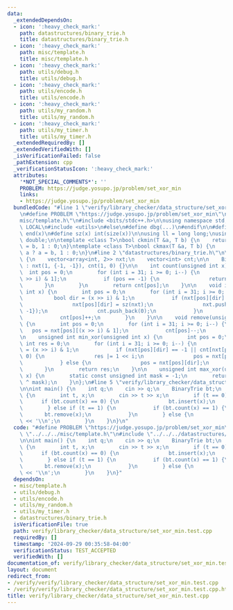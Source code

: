 ```yaml
---
data:
  _extendedDependsOn:
  - icon: ':heavy_check_mark:'
    path: datastructures/binary_trie.h
    title: datastructures/binary_trie.h
  - icon: ':heavy_check_mark:'
    path: misc/template.h
    title: misc/template.h
  - icon: ':heavy_check_mark:'
    path: utils/debug.h
    title: utils/debug.h
  - icon: ':heavy_check_mark:'
    path: utils/encode.h
    title: utils/encode.h
  - icon: ':heavy_check_mark:'
    path: utils/my_random.h
    title: utils/my_random.h
  - icon: ':heavy_check_mark:'
    path: utils/my_timer.h
    title: utils/my_timer.h
  _extendedRequiredBy: []
  _extendedVerifiedWith: []
  _isVerificationFailed: false
  _pathExtension: cpp
  _verificationStatusIcon: ':heavy_check_mark:'
  attributes:
    '*NOT_SPECIAL_COMMENTS*': ''
    PROBLEM: https://judge.yosupo.jp/problem/set_xor_min
    links:
    - https://judge.yosupo.jp/problem/set_xor_min
  bundledCode: "#line 1 \"verify/library_checker/data_structure/set_xor_min.test.cpp\"\
    \n#define PROBLEM \"https://judge.yosupo.jp/problem/set_xor_min\"\n\n#line 1 \"\
    misc/template.h\"\n#include <bits/stdc++.h>\n\nusing namespace std;\n\n#ifdef\
    \ LOCAL\n#include <utils>\n#else\n#define dbg(...)\n#endif\n\n#define all(x) begin(x),\
    \ end(x)\n#define sz(x) int(size(x))\n\nusing ll = long long;\nusing ld = long\
    \ double;\n\ntemplate <class T>\nbool ckmin(T &a, T b) {\n    return b < a ? a\
    \ = b, 1 : 0;\n}\ntemplate <class T>\nbool ckmax(T &a, T b) {\n    return b >\
    \ a ? a = b, 1 : 0;\n}\n#line 2 \"datastructures/binary_trie.h\"\n\nstruct BinaryTrie\
    \ {\n    vector<array<int, 2>> nxt;\n    vector<int> cnt;\n\n    BinaryTrie()\
    \ : nxt(1, {-1, -1}), cnt(1, 0) {}\n\n    int count(unsigned int x) {\n      \
    \  int pos = 0;\n        for (int i = 31; i >= 0; i--) {\n            pos = nxt[pos][(x\
    \ >> i) & 1];\n            if (pos == -1) {\n                return 0;\n     \
    \       }\n        }\n        return cnt[pos];\n    }\n\n    void insert(unsigned\
    \ int x) {\n        int pos = 0;\n        for (int i = 31; i >= 0; i--) {\n  \
    \          bool dir = (x >> i) & 1;\n            if (nxt[pos][dir] == -1) {\n\
    \                nxt[pos][dir] = sz(nxt);\n                nxt.push_back({-1,\
    \ -1});\n                cnt.push_back(0);\n            }\n            pos = nxt[pos][dir];\n\
    \            cnt[pos]++;\n        }\n    }\n\n    void remove(unsigned int x)\
    \ {\n        int pos = 0;\n        for (int i = 31; i >= 0; i--) {\n         \
    \   pos = nxt[pos][(x >> i) & 1];\n            cnt[pos]--;\n        }\n    }\n\
    \n    unsigned int min_xor(unsigned int x) {\n        int pos = 0;\n        unsigned\
    \ int res = 0;\n        for (int i = 31; i >= 0; i--) {\n            bool dir\
    \ = (x >> i) & 1;\n            if (nxt[pos][dir] == -1 || cnt[nxt[pos][dir]] ==\
    \ 0) {\n                res |= 1 << i;\n                pos = nxt[pos][dir ^ 1];\n\
    \            } else {\n                pos = nxt[pos][dir];\n            }\n \
    \       }\n        return res;\n    }\n\n    unsigned int max_xor(unsigned int\
    \ x) {\n        static const unsigned int mask = -1;\n        return mask ^ min_xor(x\
    \ ^ mask);\n    }\n};\n#line 5 \"verify/library_checker/data_structure/set_xor_min.test.cpp\"\
    \n\nint main() {\n    int q;\n    cin >> q;\n    BinaryTrie bt;\n    while (q--)\
    \ {\n        int t, x;\n        cin >> t >> x;\n        if (t == 0) {\n      \
    \      if (bt.count(x) == 0) {\n                bt.insert(x);\n            }\n\
    \        } else if (t == 1) {\n            if (bt.count(x) == 1) {\n         \
    \       bt.remove(x);\n            }\n        } else {\n            cout << bt.min_xor(x)\
    \ << '\\n';\n        }\n    }\n}\n"
  code: "#define PROBLEM \"https://judge.yosupo.jp/problem/set_xor_min\"\n\n#include\
    \ \"../../../misc/template.h\"\n#include \"../../../datastructures/binary_trie.h\"\
    \n\nint main() {\n    int q;\n    cin >> q;\n    BinaryTrie bt;\n    while (q--)\
    \ {\n        int t, x;\n        cin >> t >> x;\n        if (t == 0) {\n      \
    \      if (bt.count(x) == 0) {\n                bt.insert(x);\n            }\n\
    \        } else if (t == 1) {\n            if (bt.count(x) == 1) {\n         \
    \       bt.remove(x);\n            }\n        } else {\n            cout << bt.min_xor(x)\
    \ << '\\n';\n        }\n    }\n}"
  dependsOn:
  - misc/template.h
  - utils/debug.h
  - utils/encode.h
  - utils/my_random.h
  - utils/my_timer.h
  - datastructures/binary_trie.h
  isVerificationFile: true
  path: verify/library_checker/data_structure/set_xor_min.test.cpp
  requiredBy: []
  timestamp: '2024-09-29 00:35:58-04:00'
  verificationStatus: TEST_ACCEPTED
  verifiedWith: []
documentation_of: verify/library_checker/data_structure/set_xor_min.test.cpp
layout: document
redirect_from:
- /verify/verify/library_checker/data_structure/set_xor_min.test.cpp
- /verify/verify/library_checker/data_structure/set_xor_min.test.cpp.html
title: verify/library_checker/data_structure/set_xor_min.test.cpp
---
```

